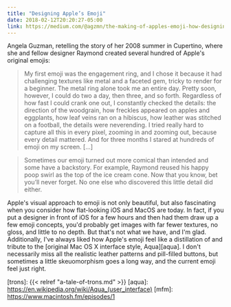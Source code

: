 ```yaml
---
title: "Designing Apple’s Emoji"
date: 2018-02-12T20:20:27-05:00
link: https://medium.com/@agzmn/the-making-of-apples-emoji-how-designing-these-tiny-icons-changed-my-life-16317250a9ee
---
```


Angela Guzman, retelling the story of her 2008 summer in Cupertino, where she and fellow designer Raymond created several hundred of Apple's original emojis: 

> My first emoji was the engagement ring, and I chose it because it had challenging textures like metal and a faceted gem, tricky to render for a beginner. The metal ring alone took me an entire day. Pretty soon, however, I could do two a day, then three, and so forth. Regardless of how fast I could crank one out, I constantly checked the details: the direction of the woodgrain, how freckles appeared on apples and eggplants, how leaf veins ran on a hibiscus, how leather was stitched on a football, the details were neverending. I tried really hard to capture all this in every pixel, zooming in and zooming out, because every detail mattered. And for three months I stared at hundreds of emoji on my screen. [...]

> Sometimes our emoji turned out more comical than intended and some have a backstory. For example, Raymond reused his happy poop swirl as the top of the ice cream cone. Now that you know, bet you’ll never forget. No one else who discovered this little detail did either.

Apple's visual approach to emoji is not only beautiful, but also fascinating when you consider how flat-looking iOS and MacOS are today. In fact, if you put a designer in front of iOS for a few hours and then had them draw up a few emoji concepts, you'd probably get images with far fewer textures, no gloss, and little to no depth. But that's not what we have, and I'm glad. Additionally, I've always liked how Apple's emoji feel like a distillation of and tribute to the [original Mac OS X interface style, Aqua][aqua]. I don't necessarily miss all the realistic leather patterns and pill-filled buttons, but sometimes a little skeuomorphism goes a long way, and the current emoji feel just right.

[trons]: {{< relref "a-tale-of-trons.md" >}}
[aqua]: https://en.wikipedia.org/wiki/Aqua_(user_interface)
[mfm]: https://www.macintosh.fm/episodes/1

<!--
[^1]: With iOS 10, sending fewer than four emojis in an iMessage resulted in those emojis being displayed at three times the normal size. I loved this change, because we could finally see some of the exquisite details contained in each little pictogram. Personally, I wouldn't mind if they went up another size or two. -->
